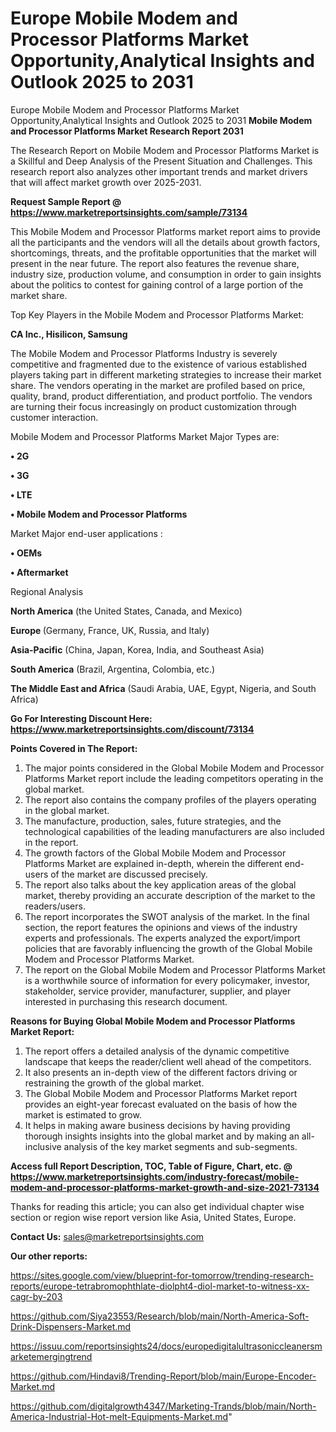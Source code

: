 # Europe Mobile Modem and Processor Platforms Market Opportunity,Analytical Insights and Outlook 2025 to 2031
Europe Mobile Modem and Processor Platforms Market Opportunity,Analytical Insights and Outlook 2025 to 2031
<strong>Mobile Modem and Processor Platforms Market Research Report 2031</strong>

The Research Report on Mobile Modem and Processor Platforms Market is a Skillful and Deep Analysis of the Present Situation and Challenges. This research report also analyzes other important trends and market drivers that will affect market growth over 2025-2031.

<strong>Request Sample Report @ <a href=https://www.marketreportsinsights.com/sample/73134>https://www.marketreportsinsights.com/sample/73134</a></strong>

This Mobile Modem and Processor Platforms market report aims to provide all the participants and the vendors will all the details about growth factors, shortcomings, threats, and the profitable opportunities that the market will present in the near future. The report also features the revenue share, industry size, production volume, and consumption in order to gain insights about the politics to contest for gaining control of a large portion of the market share.

Top Key Players in the Mobile Modem and Processor Platforms Market:

<strong>CA Inc., Hisilicon, Samsung</strong>

The Mobile Modem and Processor Platforms Industry is severely competitive and fragmented due to the existence of various established players taking part in different marketing strategies to increase their market share. The vendors operating in the market are profiled based on price, quality, brand, product differentiation, and product portfolio. The vendors are turning their focus increasingly on product customization through customer interaction.

Mobile Modem and Processor Platforms Market Major Types are:

<strong>• 2G

• 3G

• LTE

• Mobile Modem and Processor Platforms</strong>

Market Major end-user applications :

<strong>• OEMs

• Aftermarket</strong>

Regional Analysis

</u><strong><b>North America</b></strong> (the United States, Canada, and Mexico)

<strong><b>Europe </b></strong>(Germany, France, UK, Russia, and Italy)

<strong><b>Asia-Pacific</b></strong> (China, Japan, Korea, India, and Southeast Asia)

<strong><b>South America</b></strong> (Brazil, Argentina, Colombia, etc.)

<strong><b>The Middle East and Africa</b></strong> (Saudi Arabia, UAE, Egypt, Nigeria, and South Africa)

<strong>Go For Interesting Discount Here: <a href=https://www.marketreportsinsights.com/discount/73134>https://www.marketreportsinsights.com/discount/73134</a></strong>

<strong>Points Covered in The Report:</strong>
<ol>
  <li>The major points considered in the Global Mobile Modem and Processor Platforms Market report include the leading competitors operating in the global market.</li>
  <li>The report also contains the company profiles of the players operating in the global market.</li>
  <li>The manufacture, production, sales, future strategies, and the technological capabilities of the leading manufacturers are also included in the report.</li>
  <li>The growth factors of the Global Mobile Modem and Processor Platforms Market are explained in-depth, wherein the different end-users of the market are discussed precisely.</li>
  <li>The report also talks about the key application areas of the global market, thereby providing an accurate description of the market to the readers/users.</li>
  <li>The report incorporates the SWOT analysis of the market. In the final section, the report features the opinions and views of the industry experts and professionals. The experts analyzed the export/import policies that are favorably influencing the growth of the Global Mobile Modem and Processor Platforms Market.</li>
  <li>The report on the Global Mobile Modem and Processor Platforms Market is a worthwhile source of information for every policymaker, investor, stakeholder, service provider, manufacturer, supplier, and player interested in purchasing this research document.</li>
</ol>
<strong>Reasons for Buying Global Mobile Modem and Processor Platforms Market Report:</strong>

<ol>
  <li>The report offers a detailed analysis of the dynamic competitive landscape that keeps the reader/client well ahead of the competitors.</li>
  <li>It also presents an in-depth view of the different factors driving or restraining the growth of the global market.</li>
  <li>The Global Mobile Modem and Processor Platforms Market report provides an eight-year forecast evaluated on the basis of how the market is estimated to grow.</li>
  <li>It helps in making aware business decisions by having providing thorough insights insights into the global market and by making an all-inclusive analysis of the key market segments and sub-segments.</li>
</ol>
<strong>Access full Report Description, TOC, Table of Figure, Chart, etc. @ <a href=https://www.marketreportsinsights.com/industry-forecast/mobile-modem-and-processor-platforms-market-growth-and-size-2021-73134>https://www.marketreportsinsights.com/industry-forecast/mobile-modem-and-processor-platforms-market-growth-and-size-2021-73134</a></strong>


Thanks for reading this article; you can also get individual chapter wise section or region wise report version like Asia, United States, Europe.

<strong>Contact Us:</strong>
sales@marketreportsinsights.com

<strong>Our other reports:</strong>

<a href=https://sites.google.com/view/blueprint-for-tomorrow/trending-research-reports/europe-tetrabromophthlate-diolpht4-diol-market-to-witness-xx-cagr-by-203>https://sites.google.com/view/blueprint-for-tomorrow/trending-research-reports/europe-tetrabromophthlate-diolpht4-diol-market-to-witness-xx-cagr-by-203</a>

<a href=https://github.com/Siya23553/Research/blob/main/North-America-Soft-Drink-Dispensers-Market.md>https://github.com/Siya23553/Research/blob/main/North-America-Soft-Drink-Dispensers-Market.md</a>

<a href=https://issuu.com/reportsinsights24/docs/europedigitalultrasoniccleanersmarketemergingtrend>https://issuu.com/reportsinsights24/docs/europedigitalultrasoniccleanersmarketemergingtrend</a>

<a href=https://github.com/Hindavi8/Trending-Report/blob/main/Europe-Encoder-Market.md>https://github.com/Hindavi8/Trending-Report/blob/main/Europe-Encoder-Market.md</a>

<a href=https://github.com/digitalgrowth4347/Marketing-Trands/blob/main/North-America-Industrial-Hot-melt-Equipments-Market.md>https://github.com/digitalgrowth4347/Marketing-Trands/blob/main/North-America-Industrial-Hot-melt-Equipments-Market.md</a>"
